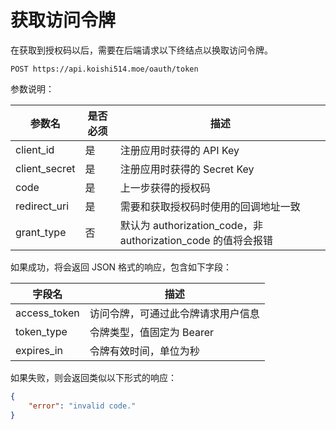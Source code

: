 # 获取访问令牌

在获取到授权码以后，需要在后端请求以下终结点以换取访问令牌。

`POST https://api.koishi514.moe/oauth/token`

参数说明：

| 参数名 | 是否必须 | 描述 |
| ------ | -------- | ---- |
| client\_id | 是 | 注册应用时获得的 API Key |
| client\_secret | 是 | 注册应用时获得的 Secret Key |
| code | 是 | 上一步获得的授权码 |
| redirect\_uri | 是 | 需要和获取授权码时使用的回调地址一致 |
| grant\_type | 否 | 默认为 authorization\_code，非 authorization\_code 的值将会报错 |

如果成功，将会返回 JSON 格式的响应，包含如下字段：

| 字段名 | 描述 |
| ------ | ---- |
| access\_token | 访问令牌，可通过此令牌请求用户信息 |
| token\_type | 令牌类型，值固定为 Bearer |
| expires\_in | 令牌有效时间，单位为秒 |

如果失败，则会返回类似以下形式的响应：

```json
{
    "error": "invalid code."
}
```
